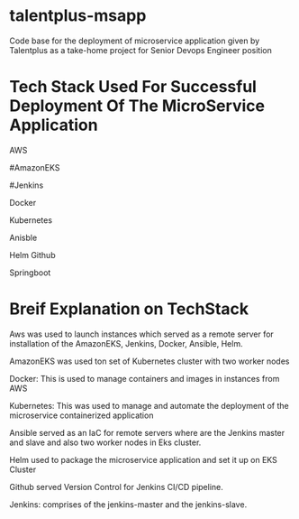 # talentplus-msapp
Code base for the deployment of microservice application given by Talentplus as a take-home project for Senior Devops Engineer position



# Tech Stack Used For Successful Deployment Of The MicroService Application
AWS

#AmazonEKS

#Jenkins

Docker

Kubernetes

Anisble

Helm
Github

Springboot



# Breif Explanation on TechStack
Aws was used to launch instances which served as a remote server for installation of the AmazonEKS, Jenkins, Docker, Ansible, Helm.

AmazonEKS was used ton set of Kubernetes cluster with two worker nodes

Docker: This is used to manage containers and images in instances from AWS

Kubernetes: This was used to manage and automate the deployment of the microservice containerized application

Ansible served as an IaC for remote servers where are the Jenkins master and slave and also two worker nodes in Eks cluster.

Helm used to package the microservice application and set it up on EKS Cluster

Github served Version Control for Jenkins CI/CD pipeline.

Jenkins: comprises of the jenkins-master and the jenkins-slave. 
